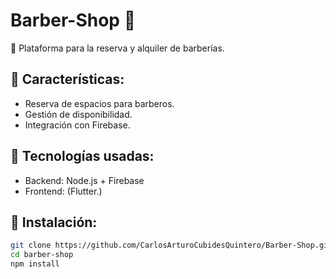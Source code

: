 # Barber-Shop 💈

🚀 Plataforma para la reserva y alquiler de barberías.

## 📌 Características:

- Reserva de espacios para barberos.
- Gestión de disponibilidad.
- Integración con Firebase.

## 🔧 Tecnologías usadas:

- Backend: Node.js + Firebase
- Frontend: (Flutter.)

## 📄 Instalación:

```sh
git clone https://github.com/CarlosArturoCubidesQuintero/Barber-Shop.git
cd barber-shop
npm install
```
